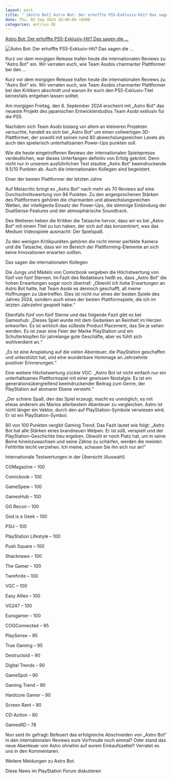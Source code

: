 ```yaml
---
layout: post
title: " [Astro Bot] Astro Bot: Der erhoffte PS5-Exklusiv-Hit? Das sagen die ..."
date: Thu, 05 Sep 2024 18:00:00 +0200
categories: entries DE
---
```

[Astro Bot: Der erhoffte PS5-Exklusiv-Hit? Das sagen die ...](https://www.play3.de/2024/09/05/astro-bot-der-erhoffte-ps5-exklusiv-hit-das-sagen-die-internationalen-testwertungen/)

![Astro Bot: Der erhoffte PS5-Exklusiv-Hit? Das sagen die ...](https://www.play3.de/wp-content/uploads/2024/07/Astro-Bot-PS5-PlayStation-Special-Bot-Cameos-Artikelbild.jpg)

Kurz vor dem morgigen Release trafen heute die internationalen Reviews zu "Astro Bot" ein. Wir verraten euch, wie Team Asobis charmanter Plattformer bei den ...

Kurz vor dem morgigen Release trafen heute die internationalen Reviews zu "Astro Bot" ein. Wir verraten euch, wie Team Asobis charmanter Plattformer bei den Kritikern abschnitt und warum ihr euch den PS5-Exklusiv-Titel keinesfalls entgehen lassen solltet.

Am morgigen Freitag, den 6. September 2024 erscheint mit „Astro Bot“ das neueste Projekt des japanischen Entwicklerstudios Team Asobi exklusiv für die PS5.

Nachdem sich Team Asobi bislang vor allem an kleineren Projekten versuchte, handelt es sich bei „Astro Bot“ um einen vollwertigen 3D-Plattformer, der sowohl mit seinen rund 80 abwechslungsreichen Levels als auch den spielerisch unterhaltsamen Power-Ups punkten soll.

Wie die heute eingetroffenen Reviews der internationalen Spielepresse verdeutlichen, war dieses Unterfangen definitiv von Erfolg gekrönt. Denn nicht nur in unserem ausführlichen Test staubte „Astro Bot“ beeindruckende 9.5/10 Punkten ab. Auch die internationalen Kollegen sind begeistert.

Einer der besten Plattformer der letzten Jahre

Auf Metacritic bringt es „Astro Bot“ nach mehr als 70 Reviews auf eine Durchschnittswertung von 94 Punkten. Zu den angesprochenen Stärken des Plattformers gehören die charmanten und abwechslungsreichen Welten, der intelligente Einsatz der Power-Ups, die stimmige Einbindung der DualSense-Features und der atmosphärische Soundtrack.

Des Weiteren heben die Kritiker die Tatsache hervor, dass wir es bei „Astro Bot“ mit einem Titel zu tun haben, der sich auf das konzentriert, was das Medium Videospiele ausmacht: Der Spielspaß.

Zu den wenigen Kritikpunkten gehören die nicht immer perfekte Kamera und die Tatsache, dass wir im Bereich der Plattforming-Elemente an sich keine Innovationen erwarten sollten.

Das sagen die internationalen Kollegen

Die Jungs und Mädels von Comicbook vergeben die Höchstwertung von fünf von fünf Sternen. Im Fazit des Redakteurs heißt es, dass „Astro Bot“ die hohen Erwartungen sogar noch übertraf: „Obwohl ich hohe Erwartungen an Astro Bot hatte, hat Team Asobi es dennoch geschafft, all meine Hoffnungen zu übertreffen. Dies ist nicht nur eines der besten Spiele des Jahres 2024, sondern auch eines der besten Plattformspiele, die ich im letzten Jahrzehnt gespielt habe.“

Ebenfalls fünf von fünf Sterne und das folgende Fazit gibt es bei Gameshub: „Dieses Spiel wurde mit dem Gedanken an Reinheit im Herzen entworfen. Es ist wirklich das süßeste Product Placement, das Sie je sehen werden. Es ist zwar eine Feier der Marke PlayStation und ein Schulterklopfen für jahrelange gute Geschäfte, aber es fühlt sich wohlverdient an.“

„Es ist eine Anspielung auf die vielen Abenteuer, die PlayStation geschaffen und unterstützt hat, und eine wunderbare Hommage an Jahrzehnte positiver Erinnerungen.“

Eine weitere Höchstwertung zückte VGC: „Astro Bot ist nicht einfach nur ein unterhaltsames Plattformspiel mit einer gewissen Nostalgie. Es ist ein generationsübergreifend beeindruckender Beitrag zum Genre, der PlayStation auf atomarer Ebene versteht.“

„Der schiere Spaß, den das Spiel erzeugt, macht es unmöglich, es mit etwas anderem als Marios allerbestem Abenteuer zu vergleichen. Astro ist nicht länger ein Vektor, durch den auf PlayStation-Symbole verwiesen wird. Er ist ein PlayStation-Symbol.

90 von 100 Punkten vergibt Gaming Trend. Das Fazit lautet wie folgt: „Astro Bot hat alle Stärken eines brandneuen Welpen. Er ist süß, verspielt und der PlayStation-Geschichte treu ergeben. Obwohl er noch Platz hat, um in seine Beine hineinzuwachsen und seine Zähne zu schärfen, werden die meisten Fehltritte leicht verziehen. Ich meine, schauen Sie ihn sich nur an!“

Internationale Testwertungen in der Übersicht (Auswahl)

CGMagazine – 100

Comicbook – 100

GameSpew – 100

GamesHub – 100

GG Recon – 100

God is a Geek – 100

PSU – 100

PlayStation Lifestyle – 100

Push Square – 100

Shacknews – 100

The Gamer – 100

Twinfinite – 100

VGC – 100

Easy Allies – 100

VG247 – 100

Eurogamer – 100

COGConnected – 95

PlaySense – 95

True Gaming – 95

Destructoid – 90

Digital Trends – 90

GameSpot – 90

Gaming Trend – 90

Hardcore Gamer – 90

Screen Rant – 90

CD-Action – 80

GamesRD – 78

Nun seid ihr gefragt: Befeuert das erfolgreiche Abschneiden von „Astro Bot“ in den internationalen Reviews eure Vorfreude noch einmal? Oder stand das neue Abenteuer von Astro ohnehin auf eurem Einkaufszettel? Verratet es uns in den Kommentaren.

Weitere Meldungen zu Astro Bot.

Diese News im PlayStation Forum diskutieren

